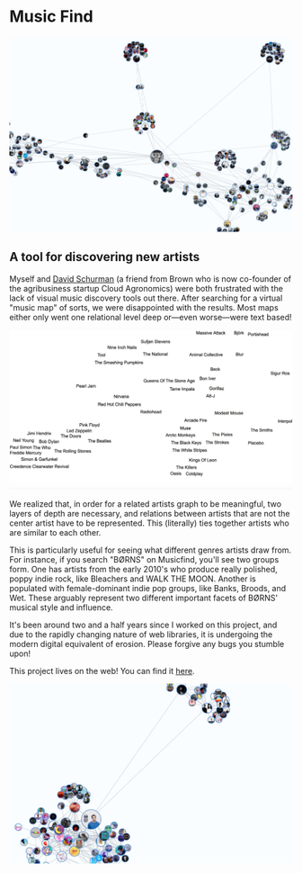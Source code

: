 # Music Find

![](/img/musicfind/music-find.jpg)

<div id="modal-scroll-point"/>

<div id="modal-subtitle-container"><h2 id="modal-subtitle">A tool for discovering new artists</h2></div>

Myself and [David Schurman](https://www.linkedin.com/in/dschurman) (a friend from Brown who is now co-founder of the agribusiness startup Cloud Agronomics) were both frustrated with the lack of visual music discovery tools out there. After searching for a virtual "music map" of sorts, we were disappointed with the results. Most maps either only went one relational level deep or—even worse—were text based!

![](../../img/musicfind/music-map.jpg)

We realized that, in order for a related artists graph to be meaningful, two layers of depth are necessary, and relations between artists that are not the center artist have to be represented. This (literally) ties together artists who are similar to each other.

This is particularly useful for seeing what different genres artists draw from. For instance, if you search "BØRNS" on Musicfind, you'll see two groups form. One has artists from the early 2010's who produce really polished, poppy indie rock, like Bleachers and WALK THE MOON. Another is populated with female-dominant indie pop groups, like Banks, Broods, and Wet. These arguably represent two different important facets of BØRNS' musical style and influence.

It's been around two and a half years since I worked on this project, and due to the rapidly changing nature of web libraries, it is undergoing the modern digital equivalent of erosion. Please forgive any bugs you stumble upon!

This project lives on the web! You can find it [here](https://accounts.spotify.com/en/authorize?client_id=47c6369ae4194f96a070658bc5471db5&redirect_uri=https:%2F%2Fbrowncybersteam.github.io%2Frelated-artists-graph%2Fmusic-find.html&response_type=token&state=123).

![](../../img/musicfind/big-2.jpg)

##

